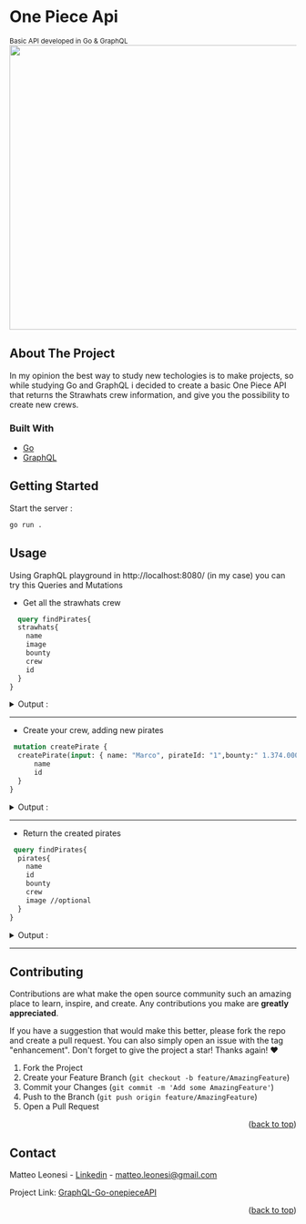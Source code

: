 
  <h1>One Piece Api</h1>
   <sub> Basic API developed in Go & GraphQL</sub>

<br />
<div align="center">
  <a>
    <img src="https://i.redd.it/ygl8uumwnpt51.png" width="680" height="500">
  </a>
</div>



## About The Project
In my opinion the best way to study new techologies is to make projects, so while studying Go and GraphQL i decided to create a basic One Piece API that returns the Strawhats crew information, and give you the possibility to create new crews. 


### Built With
* [Go](https://go.dev/)
* [GraphQL](https://graphql.org/)

<!-- GETTING STARTED -->
## Getting Started
Start the server : 
  ```sh
  go run .
  ```

## Usage

Using GraphQL playground in http://localhost:8080/ (in my case) you can try this Queries and Mutations

* Get all the strawhats crew 
```graphql
  query findPirates{
  strawhats{
    name
    image
    bounty
    crew
    id
  }
}
  ```
  
  
<details>
  <summary>Output :</summary>
  
  ```graphql
 {
  "data": {
    "strawhats": [
      {
        "name": "Monkey D. Luffy",
        "image": "https://rb.gy/xz0x9h",
        "bounty": "1,500,000,000",
        "crew": "Strawhats",
        "id": "01"
      },
      {
        "name": "Roronoa Zoro",
        "image": "https://rb.gy/imkdhx",
        "bounty": "320,000,000",
        "crew": "Strawhats",
        "id": "02"
      },
      {
        "name": "Nami",
        "image": "https://rb.gy/dncyia",
        "bounty": "66,000,000",
        "crew": "Strawhats",
        "id": "03"
      },
      {
        "name": "God Usop",
        "image": "https://rb.gy/xa68o1",
        "bounty": "200,000,000",
        "crew": "Strawhats",
        "id": "04"
      },
      {
        "name": "Vinsmoke Sanji ",
        "image": "https://rb.gy/sofr7o",
        "bounty": "330,000,000",
        "crew": "Strawhats",
        "id": "05"
      },
      {
        "name": "Tony Tony Chopper",
        "image": "https://rb.gy/oh2nmv",
        "bounty": "100",
        "crew": "Strawhats",
        "id": "06"
      },
      {
        "name": "Nico Robin",
        "image": "https://rb.gy/5puvys",
        "bounty": "130,000,000",
        "crew": "Strawhats",
        "id": "07"
      },
      {
        "name": "Brook",
        "image": "https://rb.gy/5kelik",
        "bounty": "83,000,000",
        "crew": "Strawhats",
        "id": "08"
      },
      {
        "name": "Jimbei",
        "image": "https://rb.gy/mafbmm",
        "bounty": "83,000,000",
        "crew": "Strawhats",
        "id": "09"
      },
      {
        "name": "Neferutari Bibi",
        "image": "https://rb.gy/zddixu",
        "bounty": "0",
        "crew": "Strawhats",
        "id": "11"
      }
    ]
  }
}
  ```
</details>

---


* Create your crew, adding new pirates 
```graphql
 mutation createPirate {
  createPirate(input: { name: "Marco", pirateId: "1",bounty:" 1.374.000.000",crew:"Whitebeard crew",image:"null"}) {
	  name
	  id
  }
}
  ```
<details>
  <summary>Output :</summary>
  
  ```graphql
 {
  "data": {
    "createPirate": {
      "name": "Marco",
      "id": "T8674665223082153551",
    }
  }
}
  ```
</details>

---

* Return the created pirates 
```graphql
 query findPirates{
  pirates{
    name
    id
    bounty
    crew
    image //optional
  }
}
  ```
<details>
  <summary>Output :</summary>
  
  ```graphql
 {
  "data": {
    "pirates": [
      {
        "name": "Edward Newgate",
        "id": "T5577006791947779410",
        "bounty": "5,046,000,000",
        "crew": "Whitebeard crew",
        "image": null
      },
      {
        "name": "Marco",
        "id": "T8674665223082153551",
        "bounty": "1.374.000.000",
        "crew": "Whitebeard crew",
        "image": "null" 
      }
    ]
  }
}
  ```
</details>

---

## Contributing

Contributions are what make the open source community such an amazing place to learn, inspire, and create. Any contributions you make are **greatly appreciated**. 

If you have a suggestion that would make this better, please fork the repo and create a pull request. You can also simply open an issue with the tag "enhancement".
Don't forget to give the project a star! Thanks again! ❤️

1. Fork the Project
2. Create your Feature Branch (`git checkout -b feature/AmazingFeature`)
3. Commit your Changes (`git commit -m 'Add some AmazingFeature'`)
4. Push to the Branch (`git push origin feature/AmazingFeature`)
5. Open a Pull Request

<p align="right">(<a href="#top">back to top</a>)</p>


## Contact

Matteo Leonesi - [Linkedin](https://www.linkedin.com/in/matteo-leonesi-228867138/) - matteo.leonesi@gmail.com

Project Link: [GraphQL-Go-onepieceAPI](https://github.com/MatteoLeonesi/GraphQL-Go-onepieceAPI)

<p align="right">(<a href="#top">back to top</a>)</p>



